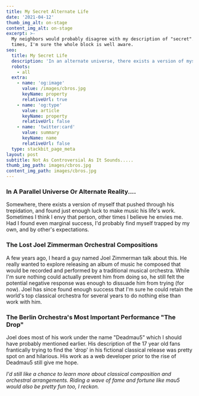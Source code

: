 ```yaml
---
title: My Secret Alternate Life
date: '2021-04-12'
thumb_img_alt: on-stage
content_img_alt: on-stage
excerpt: >-
  My neighbors would probably disagree with my description of "secret". At
  times, I'm sure the whole block is well aware.
seo:
  title: My Secret Life
  description: 'In an alternate universe, there exists a version of myself.......'
  robots:
    - all
  extra:
    - name: 'og:image'
      value: /images/cbros.jpg
      keyName: property
      relativeUrl: true
    - name: 'og:type'
      value: article
      keyName: property
      relativeUrl: false
    - name: 'twitter:card'
      value: summary
      keyName: name
      relativeUrl: false
  type: stackbit_page_meta
layout: post
subtitle: Not As Controversial As It Sounds.....
thumb_img_path: images/cbros.jpg
content_img_path: images/cbros.jpg
---
```

### In A Parallel Universe Or Alternate Reality....

Somewhere, there exists a version of myself that pushed through his trepidation, and found just enough luck to make music his life's work. Sometimes I think I envy that person, other times I believe he envies me. Had I found even marginal success, I'd probably find myself trapped by my own, and by other's expectations.

### The Lost Joel Zimmerman Orchestral Compositions

A few years ago, I heard a guy named Joel Zimmerman talk about this. He really wanted to explore releasing an album of music he composed that would be recorded and performed by a traditional musical orchestra. While I'm sure nothing could actually prevent him from doing so, he still felt the potential negative response was enough to dissuade him from trying (for now). Joel has since found enough success that I'm sure he could retain the world's top classical orchestra for several years to do nothing else than work with him.

### The Berlin Orchestra's Most Important Performance "The Drop"

Joel does most of his work under the name "Deadmau5" which I should have probably mentioned earlier. His description of the 17 year old fans frantically trying to find the 'drop' in his fictional classical release was pretty spot on and hilarious. His work as a web developer prior to the rise of Deadmau5 still give me hope.

*I'd still like a chance to learn more about classical composition and orchestral arrangements. Riding a wave of fame and fortune like mau5 would also be pretty fun too, I reckon.*

## &#xA;
